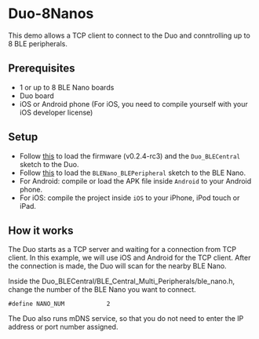 # Duo-8Nanos

This demo allows a TCP client to connect to the Duo and conntrolling up to 8 BLE peripherals.


## Prerequisites

* 1 or up to 8 BLE Nano boards
* Duo board
* iOS or Android phone
	(For iOS, you need to compile yourself with your iOS developer license)

## Setup

* Follow [this](https://github.com/redbear/STM32-Arduino) to load the firmware (v0.2.4-rc3) and the `Duo_BLECentral` sketch to the Duo.
* Follow [this](https://github.com/redbear/nRF51822-Arduino) to load the ```BLENano_BLEPeripheral``` sketch to the BLE Nano.
* For Android: compile or load the APK file inside ```Android``` to your Android phone.
* For iOS: compile the project inside ```iOS``` to your iPhone, iPod touch or iPad.


## How it works

The Duo starts as a TCP server and waiting for a connection from TCP client. In this example, we will use iOS and Android for the TCP client. After the connection is made, the Duo will scan for the nearby BLE Nano.

Inside the Duo_BLECentral/BLE_Central_Multi_Peripherals/ble_nano.h, change the number of the BLE Nano you want to connect.

```#define NANO_NUM            2```

The Duo also runs mDNS service, so that you do not need to enter the IP address or port number assigned.
 
